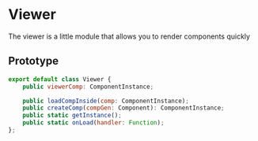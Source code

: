 # Viewer
The viewer is a little module that allows you to render components quickly

## Prototype
```javascript
export default class Viewer {
    public viewerComp: ComponentInstance;

    public loadCompInside(comp: ComponentInstance);
    public createComp(compGen: Component): ComponentInstance;
    public static getInstance();
    public static onLoad(handler: Function);
};
```